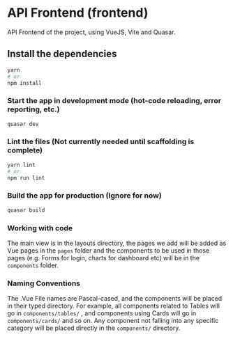 # API Frontend (frontend)

API Frontend of the project, using VueJS, Vite and Quasar.

## Install the dependencies
```bash
yarn
# or
npm install
```

### Start the app in development mode (hot-code reloading, error reporting, etc.)
```bash
quasar dev
```


### Lint the files (Not currently needed until scaffolding is complete)
```bash
yarn lint
# or
npm run lint
```



### Build the app for production (Ignore for now)
```bash
quasar build
```

### Working with code
The main view is in the layouts directory, the pages we add will be added as Vue pages in the `pages` folder and the components to be used in those pages (e.g. Forms for login, charts for dashboard etc) will be in the `components` folder.

### Naming Conventions
The .Vue File names are Pascal-cased, and the components will be placed in their typed directory. For example, all components related to Tables will go in `components/tables/` , and components using Cards will go in `components/cards/` and so on.
Any component not falling into any specific category will be placed directly in the `components/` directory.
